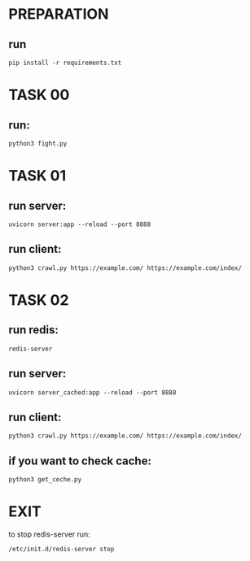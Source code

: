 # PREPARATION

## run

```
pip install -r requirements.txt
```

# TASK 00

## run:
```
python3 fight.py
```

# TASK 01

## run server:
```
uvicorn server:app --reload --port 8888
```

## run client:
```
python3 crawl.py https://example.com/ https://example.com/index/
```

# TASK 02

## run redis:
```
redis-server
```

## run server:
```
uvicorn server_cached:app --reload --port 8888
```

## run client:
```
python3 crawl.py https://example.com/ https://example.com/index/
```

## if you want to check cache:

```
python3 get_ceche.py
```

# EXIT

to stop redis-server run:

```
/etc/init.d/redis-server stop
```